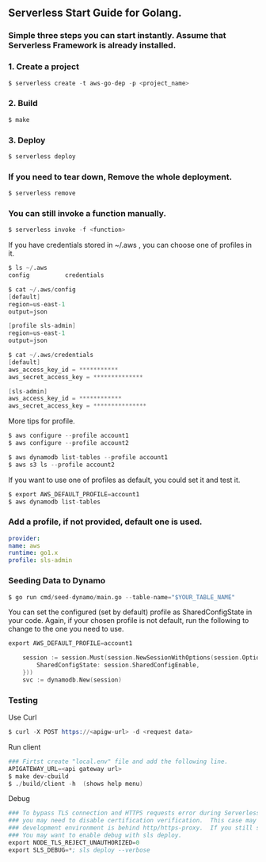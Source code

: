 ## Serverless Start Guide for Golang.

### Simple three steps you can start instantly. Assume that Serverless Framework is already installed.

### 1. Create a project

```s
$ serverless create -t aws-go-dep -p <project_name>
```

### 2. Build

```s
$ make
```

### 3. Deploy

```s
$ serverless deploy
```

### If you need to tear down, Remove the whole deployment.

```s
$ serverless remove
```

### You can still invoke a function manually.

```s
$ serverless invoke -f <function>
```

If you have credentials stored in ~/.aws , you can choose one of profiles in it.

```s
$ ls ~/.aws
config          credentials

$ cat ~/.aws/config
[default]
region=us-east-1
output=json

[profile sls-admin]
region=us-east-1
output=json

$ cat ~/.aws/credentials
[default]
aws_access_key_id = ***********
aws_secret_access_key = **************

[sls-admin]
aws_access_key_id = ************
aws_secret_access_key = ***************

```

More tips for profile.

```s
$ aws configure --profile account1
$ aws configure --profile account2

$ aws dynamodb list-tables --profile account1
$ aws s3 ls --profile account2
```

If you want to use one of profiles as default, you could set it and test it.

```s
$ export AWS_DEFAULT_PROFILE=account1
$ aws dynamodb list-tables
```

### Add a profile, if not provided, default one is used.

```yaml
provider:
name: aws
runtime: go1.x
profile: sls-admin
```

### Seeding Data to Dynamo

```s
$ go run cmd/seed-dynamo/main.go --table-name="$YOUR_TABLE_NAME"
```

You can set the configured (set by default) profile as SharedConfigState in your code.
Again, if your chosen profile is not default, run the following to change to the one you need to use.

```s
export AWS_DEFAULT_PROFILE=account1
```

```go
	session := session.Must(session.NewSessionWithOptions(session.Options{
		SharedConfigState: session.SharedConfigEnable,
	}))
	svc := dynamodb.New(session)
```

### Testing

Use Curl

```s
$ curl -X POST https://<apigw-url> -d <request data>
```

Run client

```s
### Firtst create "local.env" file and add the following line.
APIGATEWAY_URL=<api gateway url>
$ make dev-cbuild
$ ./build/client -h  (shows help menu)
```

Debug

```s
### To bypass TLS connection and HTTPS requests error during Serverless deploy,
### you may need to disable certification verification.  This case may happend if your
### development environment is behind http/https-proxy.  If you still see more errors,
### You may want to enable debug with sls deploy.
export NODE_TLS_REJECT_UNAUTHORIZED=0
export SLS_DEBUG=*; sls deploy --verbose
```
